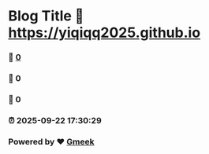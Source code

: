 # Blog Title :link: https://yiqiqq2025.github.io 
### :page_facing_up: [0](https://yiqiqq2025.github.io/tag.html) 
### :speech_balloon: 0 
### :hibiscus: 0 
### :alarm_clock: 2025-09-22 17:30:29 
### Powered by :heart: [Gmeek](https://github.com/Meekdai/Gmeek)
